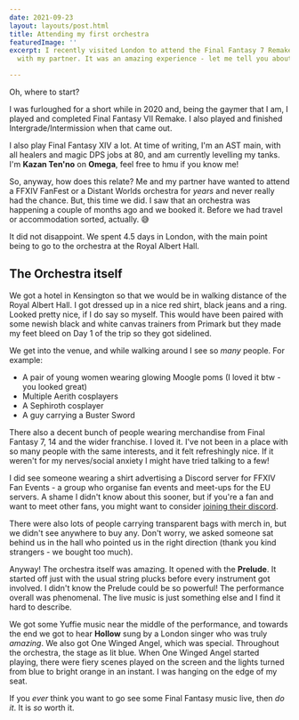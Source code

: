 ```yaml
---
date: 2021-09-23
layout: layouts/post.html
title: Attending my first orchestra
featuredImage: ''
excerpt: I recently visited London to attend the Final Fantasy 7 Remake Orchestra
  with my partner. It was an amazing experience - let me tell you about it.

---
```

Oh, where to start?

I was furloughed for a short while in 2020 and, being the gaymer that I am, I played and completed Final Fantasy VII Remake. I also played and finished Intergrade/Intermission when that came out.

I also play Final Fantasy XIV a lot. At time of writing, I'm an AST main, with all healers and magic DPS jobs at 80, and am currently levelling my tanks. I'm **Kazan Ten'no** on **Omega**, feel free to hmu if you know me!

So, anyway, how does this relate? Me and my partner have wanted to attend a FFXIV FanFest or a Distant Worlds orchestra for _years_ and never really had the chance. But, this time we did. I saw that an orchestra was happening a couple of months ago and we booked it. Before we had travel or accommodation sorted, actually. 😅

It did not disappoint. We spent 4.5 days in London, with the main point being to go to the orchestra at the Royal Albert Hall.

## The Orchestra itself

We got a hotel in Kensington so that we would be in walking distance of the Royal Albert Hall. I got dressed up in a nice red shirt, black jeans and a ring. Looked pretty nice, if I do say so myself. This would have been paired with some newish black and white canvas trainers from Primark but they made my feet bleed on Day 1 of the trip so they got sidelined.

We get into the venue, and while walking around I see so _many_ people. For example:

* A pair of young women wearing glowing Moogle poms (I loved it btw - you looked great)
* Multiple Aerith cosplayers
* A Sephiroth cosplayer
* A guy carrying a Buster Sword

There also a decent bunch of people wearing merchandise from Final Fantasy 7, 14 and the wider franchise. I loved it. I've not been in a place with so many people with the same interests, and it felt refreshingly nice. If it weren't for my nerves/social anxiety I might have tried talking to a few!

I did see someone wearing a shirt advertising a Discord server for FFXIV Fan Events - a group who organise fan events and meet-ups for the EU servers. A shame I didn't know about this sooner, but if you're a fan and want to meet other fans, you might want to consider [joining their discord](https://discord.gg/VG5Tkxd).

There were also lots of people carrying transparent bags with merch in, but we didn't see anywhere to buy any. Don't worry, we asked someone sat behind us in the hall who pointed us in the right direction (thank you kind strangers - we bought too much).

Anyway! The orchestra itself was amazing. It opened with the **Prelude**. It started off just with the usual string plucks before every instrument got involved. I didn't know the Prelude could be so powerful! The performance overall was phenomenal. The live music is just something else and I find it hard to describe.

We got some Yuffie music near the middle of the performance, and towards the end we got to hear **Hollow** sung by a London singer who was truly _amazing_. We also got One Winged Angel, which was special. Throughout the orchestra, the stage as lit blue. When One Winged Angel started playing, there were fiery scenes played on the screen and the lights turned from blue to bright orange in an instant. I was hanging on the edge of my seat.

If you _ever_ think you want to go see some Final Fantasy music live, then _do it_. It is _so_ worth it.